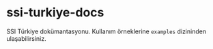 # ssi-turkiye-docs 

SSI Türkiye dokümantasyonu. Kullanım örneklerine `examples` dizininden ulaşabilirsiniz.